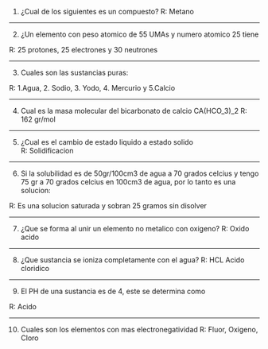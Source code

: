 1. ¿Cual de los siguientes es un compuesto?
    R: Metano

---

2. ¿Un elemento con peso atomico de 55 UMAs y numero atomico 25 tiene  

R: 25 protones, 25 electrones y 30 neutrones 

---

3. Cuales son las sustancias puras: 

R: 1.Agua, 2. Sodio, 3. Yodo, 4. Mercurio y 5.Calcio

---

4. Cual es la masa molecular del bicarbonato de calcio CA(HCO_3)_2
R: 162 gr/mol

---

5. ¿Cual es el cambio de estado liquido a estado solido     
R: Solidificacion

---

6. Si la solubilidad es de 50gr/100cm3 de agua a 70 grados celcius y tengo 75 gr a 70 grados celcius en 100cm3 de agua, por lo tanto es una solucion: 

R: Es una solucion saturada y sobran 25 gramos sin disolver

---

7.  ¿Que se forma al unir un elemento no metalico con oxigeno?
R: Oxido acido

---

8. ¿Que sustancia se ioniza completamente con el agua?
R: HCL Acido cloridico

---

9. El PH de una sustancia es de 4, este se determina como

R: Acido

---

10. Cuales son los elementos con mas electronegatividad
R: Fluor, Oxigeno, Cloro 